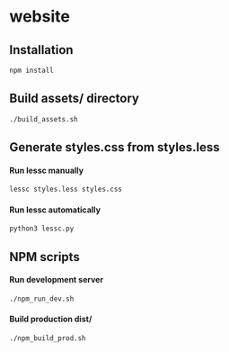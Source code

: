 # website

## Installation

```bash
npm install
```

## Build assets/ directory

```bash
./build_assets.sh
```

## Generate styles.css from styles.less

#### Run lessc manually

```bash
lessc styles.less styles.css
```

#### Run lessc automatically

```bash
python3 lessc.py
```

## NPM scripts

#### Run development server

```bash
./npm_run_dev.sh
```

#### Build production dist/

```bash
./npm_build_prod.sh
```

